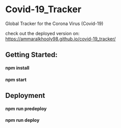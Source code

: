 # Covid-19_Tracker

Global Tracker for the Corona Virus (Covid-19)

check out the deployed version on: https://ammaralkhooly98.github.io/covid-19_tracker/

## Getting Started:

#### npm install

#### npm start


## Deployment

#### npm run predeploy

#### npm run deploy
